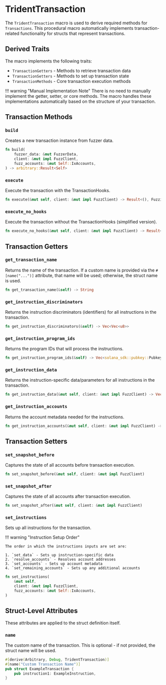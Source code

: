 # TridentTransaction

The `TridentTransaction` macro is used to derive required methods for `Transactions`. This procedural macro automatically implements transaction-related functionality for structs that represent transactions.

## Derived Traits

The macro implements the following traits:

- `TransactionGetters` - Methods to retrieve transaction data
- `TransactionSetters` - Methods to set up transaction state
- `TransactionMethods` - Core transaction execution methods

!!! warning "Manual Implementation Note"
    There is no need to manually implement the getter, setter, or core methods. The macro handles these implementations automatically based on the structure of your transaction.

## Transaction Methods

### `build`

Creates a new transaction instance from fuzzer data.

```rust
fn build(
    fuzzer_data: &mut FuzzerData,
    client: &mut impl FuzzClient,
    fuzz_accounts: &mut Self::IxAccounts,
) -> arbitrary::Result<Self>
```

### `execute`

Execute the transaction with the TransactionHooks.

```rust
fn execute(&mut self, client: &mut impl FuzzClient) -> Result<(), FuzzingError>
```

### `execute_no_hooks`

Execute the transaction without the TransactionHooks (simplified version).

```rust
fn execute_no_hooks(&mut self, client: &mut impl FuzzClient) -> Result<(), TransactionError>
```

## Transaction Getters

### `get_transaction_name`

Returns the name of the transaction. If a custom name is provided via the `#[name("...")]` attribute, that name will be used; otherwise, the struct name is used.

```rust
fn get_transaction_name(&self) -> String
```

### `get_instruction_discriminators`

Returns the instruction discriminators (identifiers) for all instructions in the transaction.

```rust
fn get_instruction_discriminators(&self) -> Vec<Vec<u8>>
```

### `get_instruction_program_ids`

Returns the program IDs that will process the instructions.

```rust
fn get_instruction_program_ids(&self) -> Vec<solana_sdk::pubkey::Pubkey>
```

### `get_instruction_data`

Returns the instruction-specific data/parameters for all instructions in the transaction.

```rust
fn get_instruction_data(&mut self, client: &mut impl FuzzClient) -> Vec<Vec<u8>>
```

### `get_instruction_accounts`

Returns the account metadata needed for the instructions.

```rust
fn get_instruction_accounts(&mut self, client: &mut impl FuzzClient) -> Vec<Vec<AccountMeta>>
```

## Transaction Setters

### `set_snapshot_before`

Captures the state of all accounts before transaction execution.

```rust
fn set_snapshot_before(&mut self, client: &mut impl FuzzClient)
```

### `set_snapshot_after`

Captures the state of all accounts after transaction execution.

```rust
fn set_snapshot_after(&mut self, client: &mut impl FuzzClient)
```

### `set_instructions`

Sets up all instructions for the transaction.

!!! warning "Instruction Setup Order"

    The order in which the instructions inputs are set are:

    1. `set_data` - Sets up instruction-specific data
    2. `resolve_accounts` - Resolves account addresses
    3. `set_accounts` - Sets up account metadata
    4. `set_remaining_accounts` - Sets up any additional accounts

```rust
fn set_instructions(
    &mut self,
    client: &mut impl FuzzClient,
    fuzz_accounts: &mut Self::IxAccounts,
)
```

## Struct-Level Attributes

These attributes are applied to the struct definition itself.

### `name`

The custom name of the transaction. This is optional - if not provided, the struct name will be used.

```rust
#[derive(Arbitrary, Debug, TridentTransaction)]
#[name("Custom Transaction Name")]
pub struct ExampleTransaction {
    pub instruction1: ExampleInstruction,
}
```
